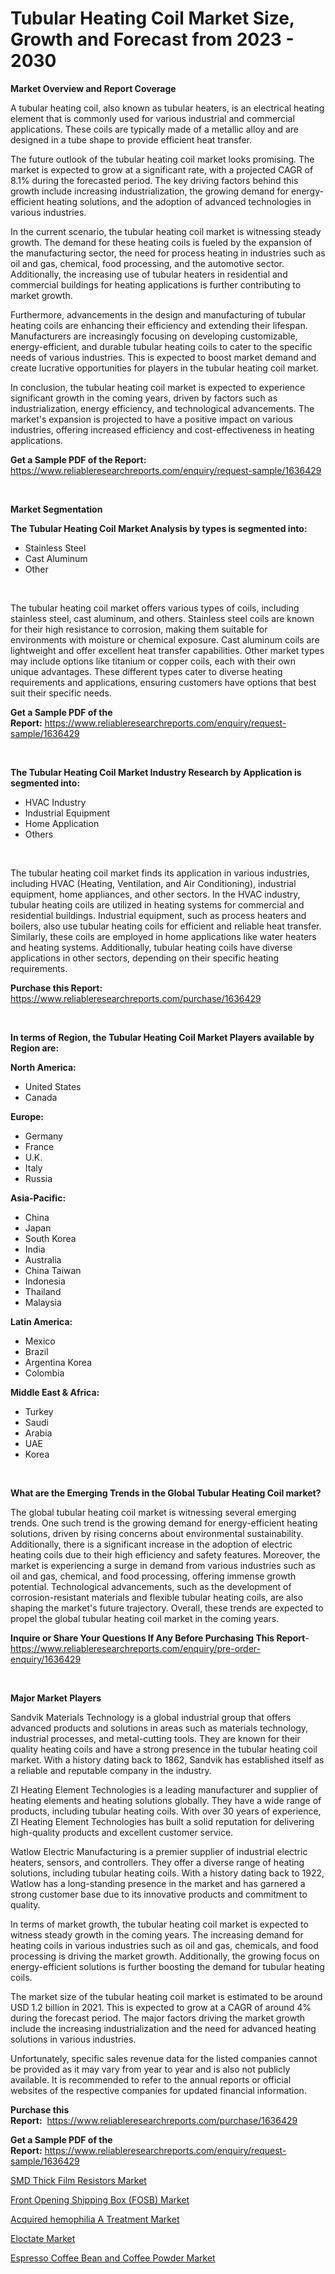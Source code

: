 <p><h1>Tubular Heating Coil Market Size, Growth and Forecast from 2023 - 2030</h1></p><p><strong>Market Overview and Report Coverage</strong></p>
<p><p>A tubular heating coil, also known as tubular heaters, is an electrical heating element that is commonly used for various industrial and commercial applications. These coils are typically made of a metallic alloy and are designed in a tube shape to provide efficient heat transfer.</p><p>The future outlook of the tubular heating coil market looks promising. The market is expected to grow at a significant rate, with a projected CAGR of 8.1% during the forecasted period. The key driving factors behind this growth include increasing industrialization, the growing demand for energy-efficient heating solutions, and the adoption of advanced technologies in various industries.</p><p>In the current scenario, the tubular heating coil market is witnessing steady growth. The demand for these heating coils is fueled by the expansion of the manufacturing sector, the need for process heating in industries such as oil and gas, chemical, food processing, and the automotive sector. Additionally, the increasing use of tubular heaters in residential and commercial buildings for heating applications is further contributing to market growth.</p><p>Furthermore, advancements in the design and manufacturing of tubular heating coils are enhancing their efficiency and extending their lifespan. Manufacturers are increasingly focusing on developing customizable, energy-efficient, and durable tubular heating coils to cater to the specific needs of various industries. This is expected to boost market demand and create lucrative opportunities for players in the tubular heating coil market.</p><p>In conclusion, the tubular heating coil market is expected to experience significant growth in the coming years, driven by factors such as industrialization, energy efficiency, and technological advancements. The market's expansion is projected to have a positive impact on various industries, offering increased efficiency and cost-effectiveness in heating applications.</p></p>
<p><strong>Get a Sample PDF of the Report:</strong> <a href="https://www.reliableresearchreports.com/enquiry/request-sample/1636429">https://www.reliableresearchreports.com/enquiry/request-sample/1636429</a></p>
<p>&nbsp;</p>
<p><strong>Market Segmentation</strong></p>
<p><strong>The Tubular Heating Coil Market Analysis by types is segmented into:</strong></p>
<p><ul><li>Stainless Steel</li><li>Cast Aluminum</li><li>Other</li></ul></p>
<p>&nbsp;</p>
<p><p>The tubular heating coil market offers various types of coils, including stainless steel, cast aluminum, and others. Stainless steel coils are known for their high resistance to corrosion, making them suitable for environments with moisture or chemical exposure. Cast aluminum coils are lightweight and offer excellent heat transfer capabilities. Other market types may include options like titanium or copper coils, each with their own unique advantages. These different types cater to diverse heating requirements and applications, ensuring customers have options that best suit their specific needs.</p></p>
<p><strong>Get a Sample PDF of the Report:</strong>&nbsp;<a href="https://www.reliableresearchreports.com/enquiry/request-sample/1636429">https://www.reliableresearchreports.com/enquiry/request-sample/1636429</a></p>
<p>&nbsp;</p>
<p><strong>The Tubular Heating Coil Market Industry Research by Application is segmented into:</strong></p>
<p><ul><li>HVAC Industry</li><li>Industrial Equipment</li><li>Home Application</li><li>Others</li></ul></p>
<p>&nbsp;</p>
<p><p>The tubular heating coil market finds its application in various industries, including HVAC (Heating, Ventilation, and Air Conditioning), industrial equipment, home appliances, and other sectors. In the HVAC industry, tubular heating coils are utilized in heating systems for commercial and residential buildings. Industrial equipment, such as process heaters and boilers, also use tubular heating coils for efficient and reliable heat transfer. Similarly, these coils are employed in home applications like water heaters and heating systems. Additionally, tubular heating coils have diverse applications in other sectors, depending on their specific heating requirements.</p></p>
<p><strong>Purchase this Report:</strong>&nbsp; <a href="https://www.reliableresearchreports.com/purchase/1636429">https://www.reliableresearchreports.com/purchase/1636429</a></p>
<p>&nbsp;</p>
<p><strong>In terms of Region, the Tubular Heating Coil Market Players available by Region are:</strong></p>
<p>
    <p> <strong> North America: </strong>
        <ul>
            <li>United States</li>
            <li>Canada</li>
        </ul>
        </p> 
    <p> <strong> Europe: </strong>
        <ul>
            <li>Germany</li>
            <li>France</li>
            <li>U.K.</li>
            <li>Italy</li>
            <li>Russia</li>
        </ul>
        </p> 
    <p> <strong> Asia-Pacific: </strong>
        <ul>
            <li>China</li>
            <li>Japan</li>
            <li>South Korea</li>
            <li>India</li>
            <li>Australia</li>
            <li>China Taiwan</li>
            <li>Indonesia</li>
            <li>Thailand</li>
            <li>Malaysia</li>
        </ul>
        </p> 
    <p> <strong> Latin America: </strong>
        <ul>
            <li>Mexico</li>
            <li>Brazil</li>
            <li>Argentina Korea</li>
            <li>Colombia</li>
        </ul>
        </p> 
    <p> <strong> Middle East & Africa: </strong>
        <ul>
            <li>Turkey</li>
            <li>Saudi</li>
            <li>Arabia</li>
            <li>UAE</li>
            <li>Korea</li>
        </ul>
    </p>
    </p>
<p>&nbsp;</p>
<p><strong>What are the Emerging Trends in the Global Tubular Heating Coil market?</strong></p>
<p><p>The global tubular heating coil market is witnessing several emerging trends. One such trend is the growing demand for energy-efficient heating solutions, driven by rising concerns about environmental sustainability. Additionally, there is a significant increase in the adoption of electric heating coils due to their high efficiency and safety features. Moreover, the market is experiencing a surge in demand from various industries such as oil and gas, chemical, and food processing, offering immense growth potential. Technological advancements, such as the development of corrosion-resistant materials and flexible tubular heating coils, are also shaping the market's future trajectory. Overall, these trends are expected to propel the global tubular heating coil market in the coming years.</p></p>
<p><strong>Inquire or Share Your Questions If Any Before Purchasing This Report</strong>- <a href="https://www.reliableresearchreports.com/enquiry/pre-order-enquiry/1636429">https://www.reliableresearchreports.com/enquiry/pre-order-enquiry/1636429</a></p>
<p>&nbsp;</p>
<p><strong>Major Market Players</strong></p>
<p><p>Sandvik Materials Technology is a global industrial group that offers advanced products and solutions in areas such as materials technology, industrial processes, and metal-cutting tools. They are known for their quality heating coils and have a strong presence in the tubular heating coil market. With a history dating back to 1862, Sandvik has established itself as a reliable and reputable company in the industry.</p><p>ZI Heating Element Technologies is a leading manufacturer and supplier of heating elements and heating solutions globally. They have a wide range of products, including tubular heating coils. With over 30 years of experience, ZI Heating Element Technologies has built a solid reputation for delivering high-quality products and excellent customer service.</p><p>Watlow Electric Manufacturing is a premier supplier of industrial electric heaters, sensors, and controllers. They offer a diverse range of heating solutions, including tubular heating coils. With a history dating back to 1922, Watlow has a long-standing presence in the market and has garnered a strong customer base due to its innovative products and commitment to quality.</p><p>In terms of market growth, the tubular heating coil market is expected to witness steady growth in the coming years. The increasing demand for heating coils in various industries such as oil and gas, chemicals, and food processing is driving the market growth. Additionally, the growing focus on energy-efficient solutions is further boosting the demand for tubular heating coils.</p><p>The market size of the tubular heating coil market is estimated to be around USD 1.2 billion in 2021. This is expected to grow at a CAGR of around 4% during the forecast period. The major factors driving the market growth include the increasing industrialization and the need for advanced heating solutions in various industries.</p><p>Unfortunately, specific sales revenue data for the listed companies cannot be provided as it may vary from year to year and is also not publicly available. It is recommended to refer to the annual reports or official websites of the respective companies for updated financial information.</p></p>
<p><strong>Purchase this Report:</strong>&nbsp;&nbsp;<a href="https://www.reliableresearchreports.com/purchase/1636429">https://www.reliableresearchreports.com/purchase/1636429</a></p>
<p></p>
<p><strong>Get a Sample PDF of the Report:</strong>&nbsp;<a href="https://www.reliableresearchreports.com/enquiry/request-sample/1636429">https://www.reliableresearchreports.com/enquiry/request-sample/1636429</a></p>
<p><p><a href="https://www.linkedin.com/pulse/smd-thick-film-resistors-market-size-2023-2030-global-industrial-rvrde/">SMD Thick Film Resistors Market</a></p><p><a href="https://www.linkedin.com/pulse/front-opening-shipping-box-fosb-market-challenges-opportunities-z9hde/">Front Opening Shipping Box (FOSB) Market</a></p><p><a href="https://medium.com/@bartlakin/acquired-hemophilia-a-treatment-market-current-market-share-cagr-growth-projection-and-forecast-f89f73be556d">Acquired hemophilia A Treatment Market</a></p><p><a href="https://medium.com/@zoeyjohns1903/eloctate-market-exploring-market-share-market-trends-and-future-growth-751977a7d90f">Eloctate Market</a></p><p><a href="https://www.linkedin.com/pulse/espresso-coffee-bean-powder-market-share-amp-new-trends-nliwe/">Espresso Coffee Bean and Coffee Powder Market</a></p></p>